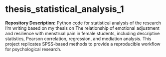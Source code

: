 # thesis_statistical_analysis_1
**Repository Description:**   Python code for statistical analysis of the research I’m writing based on my thesis on The relationship of emotional adjustment and resilience with menstrual pain in female students, including descriptive statistics, Pearson correlation, regression, and mediation analysis. This project replicates SPSS-based methods to provide a reproducible workflow for psychological research.
